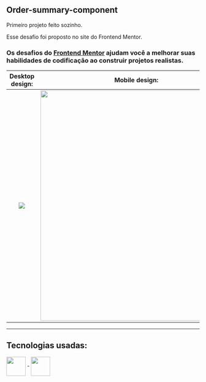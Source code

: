 ## Order-summary-component

Primeiro projeto feito sozinho.

Esse desafio foi proposto no site do Frontend Mentor.

### Os desafios do [Frontend Mentor](https://www.frontendmentor.io) ajudam você a melhorar suas habilidades de codificação ao construir projetos realistas. 

Desktop design:            |  Mobile design:
:-------------------------:|:-------------------------:
<img src="https://user-images.githubusercontent.com/85903509/148706145-e036b5be-1d37-4520-907f-15f96a211fba.png">  |  <img src="https://res.cloudinary.com/dz209s6jk/image/upload/q_auto:good,w_900/Challenges/pjrjfg9xfetnh9gsl6oh.jpg" height="600px" width="500px">

---------------------------------------
 
## Tecnologias usadas:

<div>
  <img align = "center" width="50px" src = "https://cdn.jsdelivr.net/gh/devicons/devicon/icons/html5/html5-plain-wordmark.svg"> -
  <img align = "center" width="50px" src = "https://cdn.jsdelivr.net/gh/devicons/devicon/icons/css3/css3-plain-wordmark.svg">
</div>
